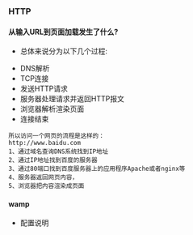### HTTP

#### 从输入URL到页面加载发生了什么?
- 总体来说分为以下几个过程:
* DNS解析
* TCP连接
* 发送HTTP请求
* 服务器处理请求并返回HTTP报文
* 浏览器解析渲染页面
* 连接结束

```
所以访问一个网页的流程是这样的：
http://www.baidu.com
1、通过域名查询DNS系统找到IP地址
2、通过IP地址找到百度的服务器
3、通过80端口找到百度服务器上的应用程序Apache或者nginx等
4、服务器返回网页内容，
5、浏览器把内容渲染成页面
```


#### wamp
- 配置说明